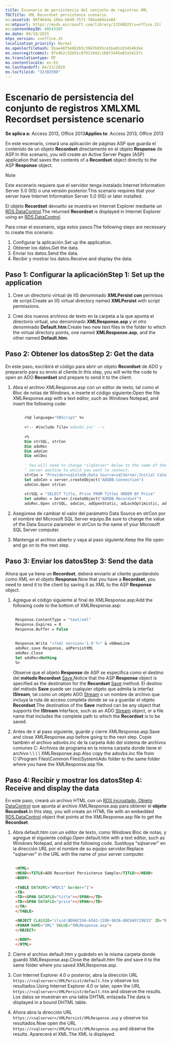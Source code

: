 ```yaml
---
title: Escenario de persistencia del conjunto de registros XML
TOCTitle: XML Recordset persistence scenario
ms:assetid: 08f464da-10ba-b649-7571-766a40da2e04
ms:mtpsurl: https://msdn.microsoft.com/library/JJ248825(v=office.15)
ms:contentKeyID: 48543107
ms.date: 09/18/2015
mtps_version: v=office.15
localization_priority: Normal
ms.openlocfilehash: 5bae48f3e9b2b5c3967b955c41ba01c634546164
ms.sourcegitcommit: 8fe462c32b91c87911942c188f3445e85a54137c
ms.translationtype: MT
ms.contentlocale: es-ES
ms.lasthandoff: 04/23/2019
ms.locfileid: "32302599"
---
```

# <a name="xml-recordset-persistence-scenario"></a><span data-ttu-id="a0adc-102">Escenario de persistencia del conjunto de registros XML</span><span class="sxs-lookup"><span data-stu-id="a0adc-102">XML Recordset persistence scenario</span></span>

<span data-ttu-id="a0adc-103">**Se aplica a:** Access 2013, Office 2013</span><span class="sxs-lookup"><span data-stu-id="a0adc-103">**Applies to**: Access 2013, Office 2013</span></span>

<span data-ttu-id="a0adc-104">En este escenario, creará una aplicación de páginas ASP que guarda el contenido de un objeto **Recordset** directamente en el objeto **Response** de ASP.</span><span class="sxs-lookup"><span data-stu-id="a0adc-104">In this scenario, you will create an Active Server Pages (ASP) application that saves the contents of a **Recordset** object directly to the ASP **Response** object.</span></span>

> [!NOTE]
> <span data-ttu-id="a0adc-105">Este escenario requiere que el servidor tenga instalado Internet Information Server 5.0 (IIS) o una versión posterior.</span><span class="sxs-lookup"><span data-stu-id="a0adc-105">This scenario requires that your server have Internet Information Server 5.0 (IIS) or later installed.</span></span>

<span data-ttu-id="a0adc-106">El objeto **Recordset** devuelto se muestra en Internet Explorer mediante un [RDS.DataControl](datacontrol-object-rds.md).</span><span class="sxs-lookup"><span data-stu-id="a0adc-106">The returned **Recordset** is displayed in Internet Explorer using an [RDS.DataControl](datacontrol-object-rds.md).</span></span>

<span data-ttu-id="a0adc-107">Para crear el escenario, siga estos pasos:</span><span class="sxs-lookup"><span data-stu-id="a0adc-107">The following steps are necessary to create this scenario:</span></span>

1.  <span data-ttu-id="a0adc-108">Configurar la aplicación.</span><span class="sxs-lookup"><span data-stu-id="a0adc-108">Set up the application.</span></span>
2.  <span data-ttu-id="a0adc-109">Obtener los datos.</span><span class="sxs-lookup"><span data-stu-id="a0adc-109">Get the data.</span></span>
3.  <span data-ttu-id="a0adc-110">Enviar los datos.</span><span class="sxs-lookup"><span data-stu-id="a0adc-110">Send the data.</span></span>
4.  <span data-ttu-id="a0adc-111">Recibir y mostrar los datos.</span><span class="sxs-lookup"><span data-stu-id="a0adc-111">Receive and display the data.</span></span>

## <a name="step-1-set-up-the-application"></a><span data-ttu-id="a0adc-112">Paso 1: Configurar la aplicación</span><span class="sxs-lookup"><span data-stu-id="a0adc-112">Step 1: Set up the application</span></span>

1. <span data-ttu-id="a0adc-113">Cree un directorio virtual de IIS denominado **XMLPersist con** permisos de script.</span><span class="sxs-lookup"><span data-stu-id="a0adc-113">Create an IIS virtual directory named **XMLPersist** with script permissions.</span></span> 

2. <span data-ttu-id="a0adc-114">Cree dos nuevos archivos de texto en la carpeta a la que apunta el directorio virtual, uno denominado **XMLResponse.asp** y el otro denominado **Default.htm**.</span><span class="sxs-lookup"><span data-stu-id="a0adc-114">Create two new text files in the folder to which the virtual directory points, one named **XMLResponse.asp**, and the other named **Default.htm**.</span></span>


## <a name="step-2-get-the-data"></a><span data-ttu-id="a0adc-115">Paso 2: Obtener los datos</span><span class="sxs-lookup"><span data-stu-id="a0adc-115">Step 2: Get the data</span></span>

<span data-ttu-id="a0adc-116">En este paso, escribirá el código para abrir un objeto **Recordset** de ADO y prepararlo para su envío al cliente.</span><span class="sxs-lookup"><span data-stu-id="a0adc-116">In this step, you will write the code to open an ADO **Recordset** and prepare to send it to the client.</span></span> 

1. <span data-ttu-id="a0adc-117">Abra el archivo XMLResponse.asp con un editor de texto, tal como el Bloc de notas de Windows, e inserte el código siguiente:</span><span class="sxs-lookup"><span data-stu-id="a0adc-117">Open the file XMLResponse.asp with a text editor, such as Windows Notepad, and insert the following code:</span></span>

   ```vb 
        
        <%@ language="VBScript" %> 
        
        <!-- #include file='adovbs.inc' --> 
        
        <% 
        Dim strSQL, strCon 
        Dim adoRec  
        Dim adoCon  
        Dim xmlDoc  
        
        ' You will need to change "slqServer" below to the name of the SQL  
        ' server machine to which you want to connect. 
        strCon = "Provider=sqloledb;Data Source=sqlServer;Initial Catalog=Pubs;Integrated Security=SSPI;" 
        Set adoCon = server.createObject("ADODB.Connection") 
        adoCon.Open strCon 
        
        strSQL = "SELECT Title, Price FROM Titles ORDER BY Price" 
        Set adoRec = Server.CreateObject("ADODB.Recordset") 
        adoRec.Open strSQL, adoCon, adOpenStatic, adLockOptimistic, adCmdText 
   ```

2. <span data-ttu-id="a0adc-118">Asegúrese de cambiar el valor del parámetro Data Source en strCon por el nombre del Microsoft SQL Server equipo.</span><span class="sxs-lookup"><span data-stu-id="a0adc-118">Be sure to change the value of the Data Source parameter in strCon to the name of your Microsoft SQL Server computer.</span></span>

3. <span data-ttu-id="a0adc-119">Mantenga el archivo abierto y vaya al paso siguiente.</span><span class="sxs-lookup"><span data-stu-id="a0adc-119">Keep the file open and go on to the next step.</span></span>

## <a name="step-3-send-the-data"></a><span data-ttu-id="a0adc-120">Paso 3: Enviar los datos</span><span class="sxs-lookup"><span data-stu-id="a0adc-120">Step 3: Send the data</span></span>

<span data-ttu-id="a0adc-121">Ahora que ya tiene un **Recordset**, deberá enviarlo al cliente guardándolo como XML en el objeto **Response**.</span><span class="sxs-lookup"><span data-stu-id="a0adc-121">Now that you have a **Recordset**, you need to send it to the client by saving it as XML to the ASP **Response** object.</span></span> 

1. <span data-ttu-id="a0adc-122">Agregue el código siguiente al final de XMLResponse.asp:</span><span class="sxs-lookup"><span data-stu-id="a0adc-122">Add the following code to the bottom of XMLResponse.asp:</span></span>

   ```vb 
    
    Response.ContentType = "text/xml" 
    Response.Expires = 0 
    Response.Buffer = False 
    
    
    Response.Write "<?xml version='1.0'?>" & vbNewLine 
    adoRec.save Response, adPersistXML 
    adoRec.Close 
    Set adoRec=Nothing 
    %> 
   ```

   <span data-ttu-id="a0adc-123">Observe que el objeto **Response** de ASP se especifica como el destino del **método Recordset** [Save.](save-method-ado.md)</span><span class="sxs-lookup"><span data-stu-id="a0adc-123">Notice that the ASP **Response** object is specified as the destination for the **Recordset** [Save](save-method-ado.md) method.</span></span> <span data-ttu-id="a0adc-124">El destino del método **Save** puede ser cualquier objeto que admita la interfaz **IStream**, tal como un objeto ADO [Stream](stream-object-ado.md) o un nombre de archivo que incluya la ruta de acceso completa donde se va a guardar el objeto **Recordset**.</span><span class="sxs-lookup"><span data-stu-id="a0adc-124">The destination of the **Save** method can be any object that supports the **IStream** interface, such as an ADO [Stream](stream-object-ado.md) object, or a file name that includes the complete path to which the **Recordset** is to be saved.</span></span>

2. <span data-ttu-id="a0adc-125">Antes de ir al paso siguiente, guarde y cierre XMLResponse.asp.</span><span class="sxs-lookup"><span data-stu-id="a0adc-125">Save and close XMLResponse.asp before going to the next step.</span></span> <span data-ttu-id="a0adc-126">Copie también el archivo adovbs.inc de la carpeta Ado del sistema de archivos comunes C: Archivos de programa en la misma carpeta donde tiene el archivo \\ \\ \\ \\ XMLResponse.asp.</span><span class="sxs-lookup"><span data-stu-id="a0adc-126">Also copy the adovbs.inc file from C:\\Program Files\\Common Files\\System\\Ado folder to the same folder where you have the XMLResponse.asp file.</span></span>

## <a name="step-4-receive-and-display-the-data"></a><span data-ttu-id="a0adc-127">Paso 4: Recibir y mostrar los datos</span><span class="sxs-lookup"><span data-stu-id="a0adc-127">Step 4: Receive and display the data</span></span>

<span data-ttu-id="a0adc-128">En este paso, creará un archivo HTML con un [RDS incrustado. Objeto DataControl](datacontrol-object-rds.md) que apunta al archivo XMLResponse.asp para obtener el **objeto Recordset**.</span><span class="sxs-lookup"><span data-stu-id="a0adc-128">In this step, you will create an HTML file with an embedded [RDS.DataControl](datacontrol-object-rds.md) object that points at the XMLResponse.asp file to get the **Recordset**.</span></span> 

1. <span data-ttu-id="a0adc-129">Abra default.htm con un editor de texto, como Windows Bloc de notas, y agregue el siguiente código.</span><span class="sxs-lookup"><span data-stu-id="a0adc-129">Open default.htm with a text editor, such as Windows Notepad, and add the following code.</span></span> <span data-ttu-id="a0adc-130">Sustituya "sqlserver" en la dirección URL por el nombre de su equipo servidor.</span><span class="sxs-lookup"><span data-stu-id="a0adc-130">Replace "sqlserver" in the URL with the name of your server computer.</span></span>

   ```html 
    
    <HTML> 
    <HEAD><TITLE>ADO Recordset Persistence Sample</TITLE></HEAD> 
    <BODY> 
    
    <TABLE DATASRC="#RDC1" border="1"> 
    <TR> 
    <TD><SPAN DATAFLD="title"></SPAN></TD> 
    <TD><SPAN DATAFLD="price"></SPAN></TD> 
    </TR> 
    </TABLE> 

    <OBJECT CLASSID="clsid:BD96C556-65A3-11D0-983A-00C04FC29E33" ID="RDC1"> 
    <PARAM NAME="URL" VALUE="XMLResponse.asp"> 
    </OBJECT> 
    
    </BODY> 
    </HTML> 
   ```

2. <span data-ttu-id="a0adc-131">Cierre el archivo default.htm y guárdelo en la misma carpeta donde guardó XMLResponse.asp.</span><span class="sxs-lookup"><span data-stu-id="a0adc-131">Close the default.htm file and save it to the same folder where you saved XMLResponse.asp.</span></span> 

3. <span data-ttu-id="a0adc-132">Con Internet Explorer 4.0 o posterior, abra la dirección URL `https://<sqlserver>/XMLPersist/default.htm` y observe los resultados.</span><span class="sxs-lookup"><span data-stu-id="a0adc-132">Using Internet Explorer 4.0 or later, open the URL `https://<sqlserver>/XMLPersist/default.htm` and observe the results.</span></span> <span data-ttu-id="a0adc-133">Los datos se muestran en una tabla DHTML enlazada.</span><span class="sxs-lookup"><span data-stu-id="a0adc-133">The data is displayed in a bound DHTML table.</span></span> 

4. <span data-ttu-id="a0adc-134">Ahora abra la dirección URL `https://<sqlserver>/XMLPersist/XMLResponse.asp` y observe los resultados.</span><span class="sxs-lookup"><span data-stu-id="a0adc-134">Now open the URL `https://<sqlserver>/XMLPersist/XMLResponse.asp` and observe the results.</span></span> <span data-ttu-id="a0adc-135">Aparecerá el XML.</span><span class="sxs-lookup"><span data-stu-id="a0adc-135">The XML is displayed.</span></span>




